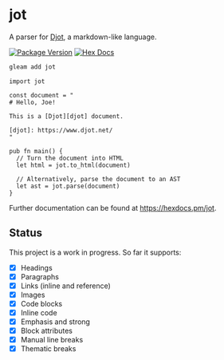 # jot

A parser for [Djot][djot], a markdown-like language.

[djot]: https://djot.net/

[![Package Version](https://img.shields.io/hexpm/v/jot)](https://hex.pm/packages/jot)
[![Hex Docs](https://img.shields.io/badge/hex-docs-ffaff3)](https://hexdocs.pm/jot/)

```sh
gleam add jot
```
```gleam
import jot

const document = "
# Hello, Joe!

This is a [Djot][djot] document.

[djot]: https://www.djot.net/
"

pub fn main() {
  // Turn the document into HTML
  let html = jot.to_html(document)

  // Alternatively, parse the document to an AST
  let ast = jot.parse(document)
}
```

Further documentation can be found at <https://hexdocs.pm/jot>.

## Status

This project is a work in progress. So far it supports:

- [x] Headings
- [x] Paragraphs
- [x] Links (inline and reference)
- [x] Images
- [x] Code blocks
- [x] Inline code
- [x] Emphasis and strong
- [x] Block attributes
- [x] Manual line breaks
- [x] Thematic breaks
